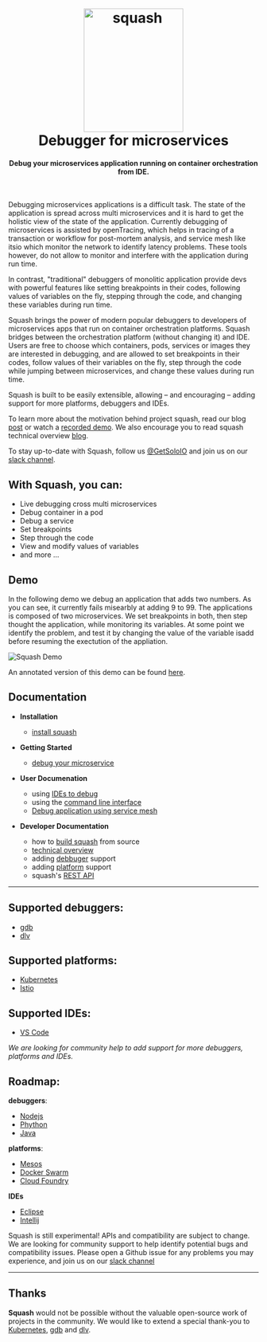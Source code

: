 <h1 align="center">
    <img src="https://i.imgur.com/gkTwlfO.png" alt="squash" width="200" height="248">
  <br>
  Debugger for microservices
</h1>


<h4 align="center">Debug your microservices application running on container orchestration from IDE.</h4>
<BR>


Debugging microservices applications is a difficult task. The state of the application is spread across multi microservices and it is hard to get the holistic view of the state of the application. Currently debugging of microservices is assisted by openTracing, which helps in tracing of a transaction or workflow for post-mortem analysis, and service mesh like itsio which monitor the network to identify latency problems. These tools however, do not allow to monitor and interfere with the application during run time. 

In contrast, "traditional" debuggers of monolitic application provide devs with powerful features like setting breakpoints in their codes, following values of variables on the fly, stepping through the code, and changing these variables during run time. 

Squash brings the power of modern popular debuggers to developers of microservices apps that run on container orchestration platforms. Squash bridges between the orchestration platform (without changing it) and IDE. Users are free to choose which containers, pods, services or images they are interested in debugging, and are allowed to set breakpoints in their codes, follow values of their variables on the fly, step through the code while jumping between microservices, and change these values during run time. 

Squash is built to be easily extensible, allowing – and encouraging – adding support for more platforms, debuggers and IDEs.

To learn more about the motivation behind project squash, read our blog [post](https://www.solo.io/single-post/2017/05/14/Squash-Microservices-Debugger) or watch a [recorded demo](https://youtu.be/5aNPfwVvLvA). We also encourage you to read squash technical overview [blog](https://www.solo.io/single-post/2017/08/22/Technical-introduction-to-Squash).

To stay up-to-date with Squash, follow us [@GetSoloIO](https://twitter.com/GetSoloIO) and join us on our [slack channel](http://slack.solo.io).


## With Squash, you can:
* Live debugging cross multi microservices
* Debug container in a pod
* Debug a service
* Set breakpoints
* Step through the code
* View and modify values of variables
* and more ...

## Demo

In the following demo we  debug an application that adds two numbers. As you can see, it currently fails misearbly at adding 9 to 99. The applications is composed of two microservices. We  set breakpoints in both, then step thought the application, while monitoring its variables. At some point we  identify the problem, and test it by changing the value of the variable isadd before resuming the exectution of the appliation.

<img src="images/squash-demo-2.gif" alt="Squash Demo" />

An annotated version of this demo can be found [here](https://youtu.be/5aNPfwVvLvA).


## Documentation
- **Installation**
  - [install squash](docs/install)
- **Getting Started**
  - [debug your microservice](docs/getting-started.md)
- **User Documenation**
  - using [IDEs to debug](docs/IDEs.md)
  - using the [command line interface](docs/cli.md)
  - [Debug application using service mesh](contrib/istio-example/istio_demo.md)

- **Developer Documentation**
  - how to [build squash](docs/build) from source
  - [technical overview](docs/techincal-overview.md)
  - adding [debbuger](docs/debuggers.md) support
  - adding [platform](docs/platforms.md) support
  - squash's [REST API](http://squash.solo.io)

---

## Supported debuggers:
 - [gdb](https://www.gnu.org/software/gdb/)
 - [dlv](https://github.com/derekparker/delve)

## Supported platforms:
 - [Kubernetes](docs/platforms/kubernetes.md)
 - [Istio](contrib/istio-example/istio_demo.md)
 
## Supported IDEs:
 - [VS Code](https://github.com/solo-io/squash-vscode)

*We are looking for community help to add support for more debuggers, platforms and IDEs.*

## Roadmap:
  
**debuggers**:
  - [Nodejs](https://nodejs.org/api/debugger.html)
  - [Phython](https://docs.python.org/3/library/pdb.html)
  - [Java](http://docs.oracle.com/javase/7/docs/technotes/guides/jpda/jdwp-spec.html)

**platforms**:
  - [Mesos](http://mesos.apache.org)
  - [Docker Swarm](https://github.com/docker/swarm)
  - [Cloud Foundry](https://www.cloudfoundry.org)
  
**IDEs**
  - [Eclipse](https://eclipse.org/ide/)
  - [Intellij](https://www.jetbrains.com/idea/)


Squash is still experimental! APIs and compatibility are subject to change. We are looking for community support to help identify potential bugs and compatibility issues. Please open a Github issue for any problems you may experience, and join us on our [slack channel](http://slack.solo.io)

---

## Thanks

**Squash** would not be possible without the valuable open-source work of projects in the community. We would like to extend a special thank-you to [Kubernetes](https://kubernetes.io), [gdb](https://www.gnu.org/software/gdb/) and [dlv](https://github.com/derekparker/delve).
